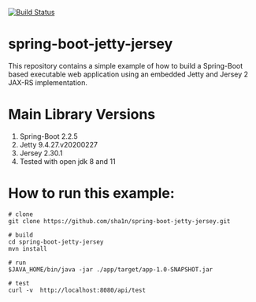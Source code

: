 [![Build Status](https://travis-ci.com/sha1n/spring-boot-jetty-jersey.svg?branch=master)](https://travis-ci.org/sha1n/spring-boot-jetty-jersey)

spring-boot-jetty-jersey
========================
This repository contains a simple example of how to build a Spring-Boot based executable web application using an embedded Jetty and Jersey 2 JAX-RS implementation.

# Main Library Versions
1. Spring-Boot 2.2.5
2. Jetty 9.4.27.v20200227
3. Jersey 2.30.1
4. Tested with open jdk 8 and 11

# How to run this example:
```
# clone
git clone https://github.com/sha1n/spring-boot-jetty-jersey.git

# build
cd spring-boot-jetty-jersey
mvn install

# run
$JAVA_HOME/bin/java -jar ./app/target/app-1.0-SNAPSHOT.jar

# test
curl -v  http://localhost:8080/api/test
```

